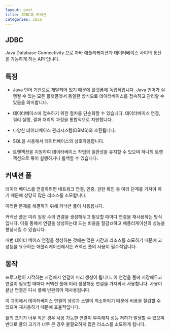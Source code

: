 ```yaml
---
layout: post
title: JDBC과 커넥션 
categories: Java
---
```


## JDBC
Java Database Connectivity 으로 자바 애플리케이션과 데이터베이스 사이의 통신을
가능하게 하는 API 입니다.

## 특징
- Java 언어 기반으로 개발되어 있기 때문에 플랫폼에 독립적입니다. Java 언어가 실행될 수 있는 모든 플랫폼엣서
동일한 방식으로 데이터베이스를 접속하고 관리할 수 있음을 의미합니다.
  
- 데이터베이스에 접속하기 위한 절차를 단순화할 수 있습니다.
데이터베이스 연결, 쿼리 실행, 결과 처리의 과정을 통합적으로 지원합니다.
  
- 다양한 데이터베이스 관리시스템(DBMS)와 호환됩니다.

- SQL을 사용해서 데이터베이스와 상호작용합니다.

- 트랜잭션을 지원하여 데이터베이스 작업의 일관성을 유지할 수 있으며
하나의 트랜잭션으로 묶어 실행하거나 롤백할 수 있습니다.
  

## 커넥션 풀
데이터 베이스를 연결하려면 네트워크 연결, 인증, 권한 확인 등
여러 단계를 거쳐야 하기 때문에 상당히 많은 리소스를 소모합니다.

이러한 문제를 해결하기 위해 커넥션 풀이 사용됩니다.

커넥션 풀은 미리 일정 수의 연결을 생성해두고 필요할 때마다 연결을 재사용하는 방식입니다.
이를 통해서 연결을 생성하는데 드는 비용을 절감ㅁ하고 애플리케이션의 성능을 향상시킬 수 있습니다.

매번 데이터 베이스 연결을 생성하는 것에는 많은 시간과 리소스를 소모하기 때문에 고성능을 요구하는 애플리케이션에서는
커넥션 풀의 사용이 필수적입니다.


## 동작
프로그램이 시작하는 시점에서 연결이 미리 생성이 됩니다. 이 연겯을 풀에 저장해두고 연결이 필요할 때마다
커넥션 풀에 미리 생성해둔 연결을 가져와서 사용합니다.
사용이 끝난 연결은 다시 풀에 반환되어 재사용됩니다.

이 과정에서 데이터베이스 연결의 생성과 소멸이 최소화되기 때문에 비용을 절감할 수 있으며 재사용하기 때문에 효율적입니다.

풀의 크기가 너무 작은 경우 사용 가능한 연결이 부족해져 성능 저하가 발생할 수 있으며 반대로 풀의 크기가 너무 큰 경우
불필요하게 많은 리소스를 소모하게 됩니다.


